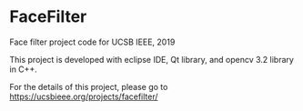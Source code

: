 # FaceFilter
Face filter project code for UCSB IEEE, 2019

This project is developed with eclipse IDE, Qt library, and opencv 3.2 library in C++.

For the details of this project, please go to https://ucsbieee.org/projects/facefilter/
